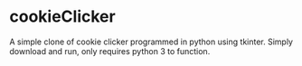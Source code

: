 # cookieClicker
A simple clone of cookie clicker programmed in python using tkinter.
Simply download and run, only requires python 3 to function.

